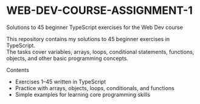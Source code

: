 # WEB-DEV-COURSE-ASSIGNMENT-1
Solutions to 45 beginner TypeScript exercises for the Web Dev course


This repository contains my solutions to 45 beginner exercises in TypeScript.  
The tasks cover variables, arrays, loops, conditional statements, functions, objects, and other basic programming concepts.

Contents
- Exercises 1–45 written in TypeScript
- Practice with arrays, objects, loops, conditionals, and functions
- Simple examples for learning core programming skills
